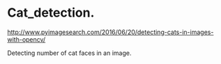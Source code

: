 # Cat_detection.
http://www.pyimagesearch.com/2016/06/20/detecting-cats-in-images-with-opencv/

Detecting number of cat faces in an image.
